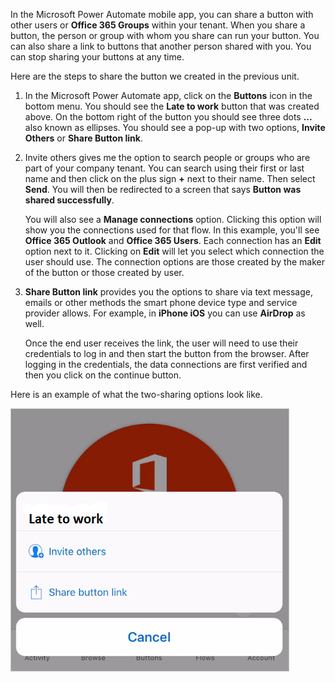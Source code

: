 In the Microsoft Power Automate mobile app, you can share a button
with other users or **Office 365 Groups** within your tenant. When you
share a button, the person or group with whom you share can run your
button. You can also share a link to buttons that another person shared
with you. You can stop sharing your buttons at any time.

Here are the steps to share the button we created in the previous unit.

1.  In the Microsoft Power Automate app, click on the **Buttons** icon
    in the bottom menu. You should see the **Late to work** button that
    was created above. On the bottom right of the button you should see
    three dots **...** also known as ellipses. You should see a pop-up
    with two options, **Invite Others** or **Share Button link**.

2.  Invite others gives me the option to search people or groups who are
    part of your company tenant. You can search using their first or
    last name and then click on the plus sign **+** next to their name.
    Then select **Send**. You will then be redirected to a screen that
    says **Button was shared successfully**. 
    
    You will also see a **Manage connections** option. Clicking this option 
    will show you the connections used for that flow. In this example, you'll see 
    **Office 365 Outlook** and **Office 365 Users**. Each connection has an
    **Edit** option next to it. Clicking on **Edit** will let you select
    which connection the user should use. The connection options are
    those created by the maker of the button or those created by user.

3.  **Share Button link** provides you the options to share via text
    message, emails or other methods the smart phone device type and
    service provider allows. For example, in **iPhone iOS** you can 
    use **AirDrop** as well. 
    
    Once the end user receives the link, the user will need to
    use their credentials to log in and then start the button from the
    browser. After logging in the credentials, the data connections are
    first verified and then you click on the continue button.

Here is an example of what the two-sharing options look like.

![Share button](../media/share-button.png)
